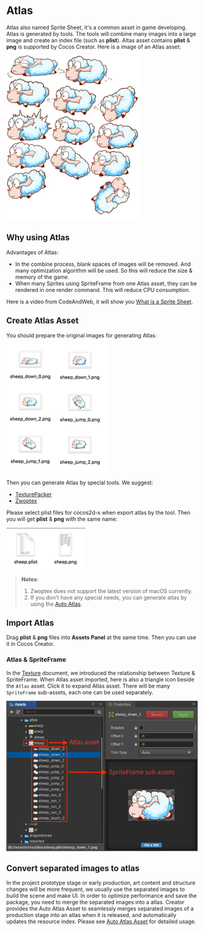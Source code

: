# Atlas

Atlas also named Sprite Sheet, it's a common asset in game developing. Atlas is generated by tools. The tools will combine many images into a large image and create an index file (such as **plist**). Altas asset contains **plist** & **png** is supported by Cocos Creator. Here is a image of an Atlas asset:

![atlas sheep](atlas/sheep_atlas.png)

## Why using Atlas

Advantages of Atlas:

- In the combine process, blank spaces of images will be removed. And many optimization algorithm will be used. So this will reduce the size & memory of the game.
- When many Sprites using SpriteFrame from one Atlas asset, they can be rendered in one render command. This will reduce CPU consumption.

Here is a video from CodeAndWeb, it will show you [What is a Sprite Sheet](https://www.codeandweb.com/what-is-a-sprite-sheet).

## Create Atlas Asset

You should prepare the original images for generating Atlas:

![single sheep](atlas/single_sheep.png)

Then you can generate Atlas by special tools. We suggest:

- [TexturePacker](https://www.codeandweb.com/texturepacker)
- [Zwoptex](https://zwopple.com/zwoptex/)

Please select plist files for cocos2d-x when export atlas by the tool. Then you will get **plist** & **png** with the same name:

![atlas files](atlas/atlas_files.png)

> **Notes**:
>
> 1. Zwoptex does not support the latest version of macOS currently.
> 2. If you don't have any special needs, you can generate atlas by using the [Auto Atlas](./auto-atlas.md).

## Import Atlas

Drag **plist** & **png** files into **Assets Panel** at the same time. Then you can use it in Cocos Creator.

### Atlas & SpriteFrame

In the [Texture](sprite.md) document, we introduced the relationship between Texture & SpriteFrame. When Atlas asset imported, here is also a triangle icon beside the `Atlas` asset. Click it to expand Atlas asset. There will be many `SpriteFrame` sub-assets, each one can be used separately.

![sprite frame](atlas/spriteframes.png)

## Convert separated images to atlas

In the project prototype stage or early production, art content and structure changes will be more frequent, we usually use the separated images to build the scene and make UI. In order to optimize performance and save the package, you need to merge the separated images into a atlas. Creator provides the Auto Atlas Asset to seamlessly merges separated images of a production stage into an atlas when it is released, and automatically updates the resource index. Please see [Auto Atlas Asset](./auto-atlas.md) for detailed usage.
